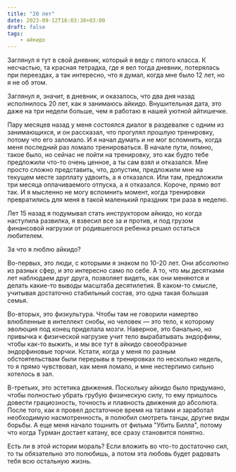```yaml
---
title: "20 лет"
date: 2023-09-12T16:03:38+03:00
draft: false
tags:
    - айкидо
---
```


Заглянул я тут в свой дневник, который я веду с пятого класса. К несчастью, та красная тетрадка, где я вел тогда дневник, потерялась при переездах, а так интересно, что я думал, когда мне было 12 лет, но я не об этом.

Заглянул я, значит, в дневник, и оказалось, что два дня назад исполнилось 20 лет, как я занимаюсь айкидо. Внушительная дата, это даже на три недели больше, чем я работаю в нашей уютной айтишечке.

<!--more-->

Пару месяцев назад у меня состоялся диалог в раздевалке с одним из занимающихся, и он рассказал, что прогулял прошлую тренировку, потому что его заломало. И я начал думать и не мог вспомнить, когда меня последний раз ломало тренироваться. В начале пути, помню, такое было, но сейчас не пойти на тренировку, это как будто тебе предложили что-то очень ценное, а ты сам взял и отказался. Мне просто сложно представить, что, допустим, предложили мне на текущем месте зарплату удвоить, а я отказался. Или там, предложили три месяца оплачиваемого отпуска, а я отказался. Короче, прямо вот так. И я мысленно не могу вспомнить момент, когда тренировки превратились для меня в такой маленький праздник три раза в неделю.

Лет 15 назад я подумывал стать инструктором айкидо, но когда наступила развилка, я взвесил все за и против, и под грузом финансовой нагрузки от родившегося ребенка решил остаться любителем.

За что я люблю айкидо?

Во-первых, это люди, с которыми я знаком по 10-20 лет. Они абсолютно из разных сфер, и это интересно само по себе. А то, что мы десятками лет наблюдаем друг друга, позволяет видеть, как они меняются и делать какие-то выводы масштаба десятилетия. В каком-то смысле, учитывая достаточно стабильный состав, это одна такая большая семья.

Во-вторых, это физкультура. Чтобы там не говорили намертво влюбленные в интеллект снобы, но человек — это тело, к которому эволюция под конец приделала мозги. Наверное, это банально, но привычка к физической нагрузке учит тело вырабатывать эндорфины, чтобы как-то выжить, и мы все тут в айкидо своеобразные эндорфиновые торчки. Кстати, когда у меня по разным обстоятельствам были перерывы в тренировках по несколько недель, то я прямо чувствовал, как меня ломало, и мне нестерпимо сильно хотелось в зал.

В-третьих, это эстетика движения. Поскольку айкидо было придумано, чтобы полностью убрать грубую физическую силу, то ему пришлось довести грациозность, точность и плавность движения до абсолюта. После того, как я провел достаточное время на татами и заработал необходимую насмотренность, я полюбил смотреть танцы, другие виды борьбы. А еще меня начало тошнить от фильма "Убить Билла", потому что когда Турман достает катану, все сразу становится понятно.

Есть ли в этой истории мораль? Если вложить во что-то достаточно сил, то ты обязательно это полюбишь, а потом эта любовь будет радовать тебя всю остальную жизнь.
